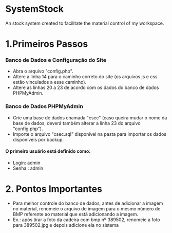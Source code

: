 # SystemStock
An stock system created to facilitate the material control of my workspace.

# 1.Primeiros Passos

### Banco de Dados e Configuração do Site

+ Abra o arquivo "config.php".
+ Altere a linha 14 para o caminho correto do site (os arquivos js e css estão vinculados a esse caminho).
+ Altere as linhas 20 a 23 de acordo com os dados do banco de dados PHPMyAdmin.

### Banco de Dados PHPMyAdmin
+ Crie uma base de dados chamada "csec" (caso queira mudar o nome da base de dados, deverá também alterar a linha 23 do arquivo "config.php").
+ Importe o arquivo "csec.sql" disponível na pasta para importar os dados disponíveis por backup.

#### O primeiro usuário está definido como:
+ Login: admin
+ Senha : admin

# 2. Pontos Importantes

+ Para melhor controle do banco de dados, antes de adicionar a imagem no material, renomeie o arquivo de imagem para o mesmo número de BMP referente ao material que está adicionando a imagem.
+ Ex.: após tirar a foto da cadeira com bmp nº 389502, renomeie a foto para 389502.jpg e depois adicione ela no sistema
